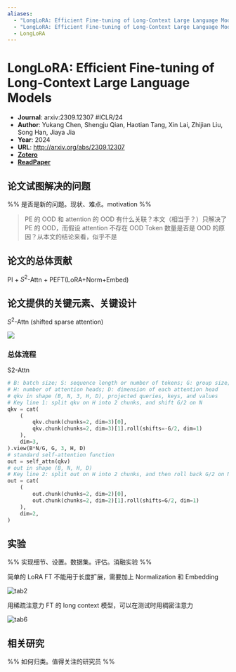 ```yaml
---
aliases:
  - "LongLoRA: Efficient Fine-tuning of Long-Context Large Language Models"
  - "LongLoRA: Efficient Fine-tuning of Long-Context Large Language Models, 2024"
  - LongLoRA
---
```


# LongLoRA: Efficient Fine-tuning of Long-Context Large Language Models

- **Journal**: arxiv:2309.12307 #ICLR/24
- **Author**: Yukang Chen, Shengju Qian, Haotian Tang, Xin Lai, Zhijian Liu, Song Han, Jiaya Jia
- **Year**: 2024
- **URL**: http://arxiv.org/abs/2309.12307
- [**Zotero**](zotero://select/items/@2024LongLoRAEfficientFinetuningChen)
- [**ReadPaper**](https://readpaper.com/pdf-annotate/note?pdfId=4864873844552237057&noteId=2356478157974563072)

## 论文试图解决的问题

%% 是否是新的问题。现状、难点。motivation %%

> PE 的 OOD 和 attention 的 OOD 有什么关联？本文（相当于？）只解决了 PE 的 OOD，而假设 attention 不存在 OOD
> Token 数量是否是 OOD 的原因？从本文的结论来看，似乎不是

## 论文的总体贡献

PI + $S^2$-Attn + PEFT(LoRA+Norm+Embed)

## 论文提供的关键元素、关键设计

$S^2$-Attn (shifted sparse attention)

![](https://pdf.cdn.readpaper.com/parsed/fetch_target/5be9deb96d9af2e0482f0ec4ffaf34b9_2_Figure_3_-1366528249.png)

### 总体流程

S2-Attn

```python
# B: batch size; S: sequence length or number of tokens; G: group size;
# H: number of attention heads; D: dimension of each attention head
# qkv in shape (B, N, 3, H, D), projected queries, keys, and values
# Key line 1: split qkv on H into 2 chunks, and shift G/2 on N
qkv = cat(
    (
        qkv.chunk(chunks=2, dim=3)[0],
        qkv.chunk(chunks=2, dim=3)[1].roll(shifts=-G/2, dim=1)
    ),
    dim=3,
).view(B*N/G, G, 3, H, D)
# standard self-attention function
out = self_attn(qkv)
# out in shape (B, N, H, D)
# Key line 2: split out on H into 2 chunks, and then roll back G/2 on N
out = cat(
    (
        out.chunk(chunks=2, dim=2)[0],
        out.chunk(chunks=2, dim=2)[1].roll(shifts=G/2, dim=1)
    ),
    dim=2,
)
```

## 实验

%% 实现细节、设置。数据集。评估。消融实验 %%

简单的 LoRA FT 不能用于长度扩展，需要加上 Normalization 和 Embedding

![tab2](https://pdf.cdn.readpaper.com/parsed/fetch_target/5be9deb96d9af2e0482f0ec4ffaf34b9_5_Table_2_-129521261.png)

用稀疏注意力 FT 的 long context 模型，可以在测试时用稠密注意力

![tab6](https://pdf.cdn.readpaper.com/parsed/fetch_target/5be9deb96d9af2e0482f0ec4ffaf34b9_8_Table_6_467816176.png)

## 相关研究

%% 如何归类。值得关注的研究员 %%
